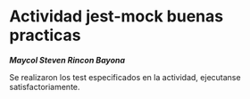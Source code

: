 # Actividad jest-mock buenas practicas

**_Maycol Steven Rincon Bayona_**

Se realizaron los test especificados en la actividad, ejecutanse satisfactoriamente.
